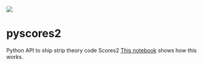 ![](https://vignette.wikia.nocookie.net/horrormovies/images/8/8a/Psycho.jpg/revision/latest/top-crop/width/360/height/450?cb=20150415212637)
# pyscores2
Python API to ship strip theory code Scores2
[This notebook](https://github.com/martinlarsalbert/pyscores2/blob/master/docs/notebooks/01_run_scores2.ipynb) shows how this works. 
